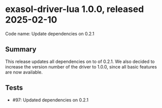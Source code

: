 # exasol-driver-lua 1.0.0, released 2025-02-10

Code name: Update dependencies on 0.2.1

## Summary

This release updates all dependencies on to of 0.2.1. We also decided to increase the version number of the driver to 1.0.0, since all basic features are now available. 

## Tests

* #97: Updated dependencies on 0.2.1 
